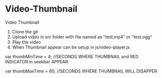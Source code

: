# Video-Thumbnail
Video Thumbnail


1. Clone the git
2. Upload video in src folder with file named as "test.mp4" or "test.ogg"
3. Play the video
4. When Thumbnail appear can be setup in js/video-player.js
<p>var thumbMinTime = 4; //SECONDS WHERE THUMBNAIL and RED INDICATOR in seekbar APPEAR</p>
<p>var thumbMaxTime = 60; //SECONDS WHERE THUMBNAIL WILL DISAPPER</p>
